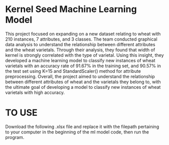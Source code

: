 # Kernel Seed Machine Learning Model

This project focused on expanding on a new dataset relating to wheat with 210 instances, 7 attributes, and 3 classes. The team conducted graphical data analysis to understand the relationship between different attributes and the wheat varietals. Through their analysis, they found that width of kernel is strongly correlated with the type of varietal. Using this insight, they developed a machine learning model to classify new instances of wheat varietals with an accuracy rate of 91.67% in the training set, and 90.57% in the test set using K=15 and StandardScaler() method for attribute preprocessing. Overall, the project aimed to understand the relationship between different attributes of wheat and the varietals they belong to, with the ultimate goal of developing a model to classify new instances of wheat varietals with high accuracy.

# TO USE 

Download the following .xlsx file and replace it with the filepath pertaining to your computer in the beginning of the ml model code, then run the program. 
